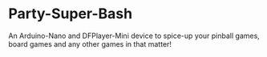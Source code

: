 # Party-Super-Bash
An Arduino-Nano and DFPlayer-Mini device to spice-up your pinball games, board games and any other games in that matter!
